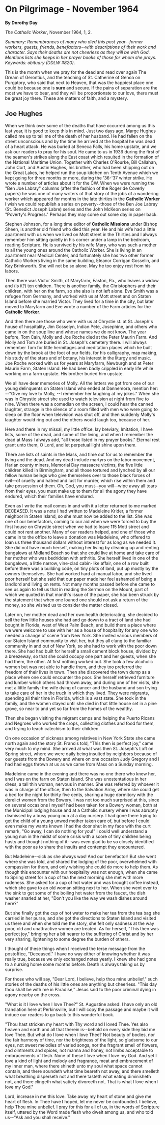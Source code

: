On Pilgrimage - November 1964
=============================

**By Dorothy Day**

*The Catholic Worker*, November 1964, 1, 2.

*Summary: Remembrances of many who died this past year--former workers,
guests, friends, benefactors--with descriptions of their work and
character. Says their deaths are not cheerless as they will be with God.
Mentions lists she keeps in her prayer books of those for whom she
prays. Keywords: obituary (DDLW \#820).*

This is the month when we pray for the dead and read over again The
Dream of Gerontius, and the teaching of St. Catherine of Genoa on
Purgatory, who said that next to Heaven, that was the happiest place one
could be because one is **sure** and secure. If the pains of separation
are the most we have to bear, and they will be proportionate to our
love, there must be great joy there. These are matters of faith, and a
mystery.

Joe Hughes
----------

When we think over some of the deaths that have occurred among us this
last year, it is good to keep this in mind. Just two days ago, Marge
Hughes called me up to tell me of the death of her husband. He had
fallen on the street unconscious and by the time he arrived at the
hospital he was dead of a heart attack. He was buried at Seneca Falls,
his home upstate, and we ask our readers to pray for his soul. He came
to us in 1936 during the first of the seamen's strikes along the East
coast which resulted in the formation of the National Maritime Union.
Together with Charles O'Rourke, Bill Callahan, John Cort, and Austin
Hughes, his brother, who had been shipping out on the Great Lakes, he
helped run the soup kitchen on Tenth Avenue which we kept going for
three months or more, during the '36-'37 winter strike. He wrote a
number of articles about it for the CW. When we were running the "Ben
Joe Labray" columns (after the fashion of the Roger de Coverly papers)
he was one of many writers of that story of the jobs of a wandering
worker which appeared for months in the late thirties in the **Catholic
Worker** I wish we could republish a series on poverty--those of the Ben
Joe Labray (St. Benedict Joseph Labre) series and the John McKeon series
on "Poverty's Progress." Perhaps they may come out some day in paper
back.

Stephen Johnson, for a long time editor of **Catholic Missions** under
Bishop Sheen, is another old friend who died this year. He and his wife
had a little apartment with us when we lived on Mott street in the
Thirties and I always remember him sitting quietly in his corner under a
lamp in the bedroom, reading Scripture. He is survived by his wife Mary,
who was such a mother to all the young ones around the Catholic Worker.
She is living in an apartment near Medical Center, and fortunately she
has two other former Catholic Workers living in the same building,
Eleanor Corrigan Gosselin, and Kay Brinkworth. She will not be so alone.
May he too enjoy rest from his labors.

Then there was Victor Smith, of Maryfarm, Easton, Pa., who leaves a
widow and (is it?) ten children. There is another family, the
Christophers and their children, with her on the farm, so she also is
not left alone. Eve Smith was a refugee from Germany, and worked with us
at Mott street and on Staten Island before she married Victor. They
lived for a time in the city, but later moved to Maryfarm and Eve wrote
a number of the Farm articles for the **Catholic** **Worker**.

And then there are those who were with us at Chrystie st. at St.
Joseph's house of hospitality, Jim Gosselyn, Indian Pete, Josephine, and
others who came in on the soup line and whose names we do not know. The
year before, Tom Cain, Molly and Joe Roche died at the Peter Maurin
Farm. And Molly and Tom are buried in St. Joseph's cemetery there. I
will always remember Tom for little hermitages and meditation places
which he built down by the brook at the foot of our fields, for his
calligraphy, map making, his study of the stars and of botany, his
interest in the liturgy and music. Joe Roche worked with us for years at
Maryfarm, Newburgh and at Peter Maurin Farm, Staten Island. He had been
badly crippled in early life while working on a farm upstate. His
brother buried him upstate.

We all have dear memories of Molly. All the letters we got from one of
our young delinquents on Staten Island who ended at Dannemora, mention
her: --"Give my love to Molly, --I remember her laughing at my jokes."
When she was in Chrystie street she used to watch television at night
from five to nine. When there was a comedian on the screen, I could hear
the canned laughter, strange in the silence of a room filled with men
who were going to sleep on the floor when television was shut off, and
then suddenly Molly's laughter would ring out and the others would laugh
too, because of her.

Here and there in my missal, my little office, lay breviary, Imitation,
I have lists, some of the dead, and some of the living, and when I
remember the dead at Mass I always add, "all those listed in my prayer
books." Eternal rest grant unto them, O Lord, and let perpetual light
shine upon them.

There are lists of saints in the Mass, and time out for us to remember
the living and the dead. And my dead include martyrs on the labor
movement, Harlan county miners, Memorial Day massacre victims, the five
little children killed in Birmingham, and all those tortured and lynched
by all our fellow human beings who give themselves over to those black
forces of evil--of cruelty and hatred and lust for murder, which rise
within them and take possession of them. Oh, God, you must--you
will--wipe away all tears from their eyes, you must make up to them for
all the agony they have endured, which their families have endured.

Even as I write the mail comes in and with it a letter returned to me
marked DECEASED. It was a note I had written to Madeleine Krider, a
former neighbor in Staten Island, so she must now be added to the list.
She was one of our benefactors, coming to our aid when we were forced to
buy the first house on Chrystie street when we had to leave 115 Mott
street and could not rent another. Many of our readers helped, and one
of those who came in to the office to leave a donation was Madeleine,
who offered to loan us three thousand dollars without interest for as
long as we needed it. She did not have much herself, making her living
by cleaning up and renting bungalows at Midland Beach so that she could
live at home and take care of her mother who was bedridden with
arthritis. She herself lived in one of the bungalows, a little narrow,
vine-clad cabin-like affair, one of a row built before there was a
building code, on tiny plots of land, put up mostly by the owners
themselves. She had worked hard at manual labor, and she lived poor
herself but she said that our paper made her feel ashamed of being a
landlord and living on rents. Not many months passed before she came to
see us again to tell us that in reading the Sermon on the Mount, part of
which we quoted in that month's issue of the paper, she had been struck
by the statement that when one loaned one should not ask a return of the
money, so she wished us to consider the matter closed.

Later on, her mother dead and her own health deteriorating, she decided
to sell the few little houses she had and go down to a tract of land she
had bought in Florida, west of West Palm Beach, and build there a place
where we were welcome to use with her as a house of hospitality for any
one who needed a change of scene from New York. She invited various
members of our Staten Island community to visit her, but they all clung
to the familiar community in and out of New York, so she had to work
with the poor down there. She had had built for herself a small cement
block house, divided by a breezeway, so that she could occupy one part
and her guests, when she had them, the other. At first nothing worked
out. She took a few alcoholic women but was not able to handle them, and
they too preferred the freedom of their lives in town. Then she
discovered the town dump as a place where one could encounter the poor.
She herself retrieved furniture and lumber which others had thrown away,
and during one of her visits, she met a little family: the wife dying of
cancer and the husband and son trying to take care of her in the truck
in which they lived. They were migrants, spending all their time in
Florida, which is a vast state. She took in the family, and the women
stayed until she died in that little house set in a pine grove, so near
to and yet so far from the homes of the wealthy.

Then she began visiting the migrant camps and helping the Puerto Ricans
and Negroes who worked the crops, collecting clothes and food for them,
and trying to teach catechism to their children.

On one occasion of sickness among relatives in New York State she came
north again and the story St. Francis told, "This then is perfect joy,"
came very much to my mind. She arrived at what was then St. Joseph's
Loft on Spring street, where we were daily being insulted by neighbors
because of our guests from the Bowery and where on one occasion Judy
Gregory and I had had eggs thrown at us as we came from Mass on a Sunday
morning.

Madeleine came in the evening and there was no one there who knew her,
and I was on the farm on Staten Island. She was unostentatious in her
dress, a tall thin woman, nervous in manner. She was referred by whoever
it was in charge of the office, then to the Salvation Army, where she
could get a bed for the night for thirty five cents, sharing a huge
dormitory with the derelict women from the Bowery. I was not too much
surprised at this, since on several occasions I myself had been taken
for a Bowery woman, both at the Municipal lodging house and at a
Catholic nursery where I was abruptly dismissed by a busy young nun at a
day nursery. I had gone there trying to get the child of a young unwed
mother taken care of, but before I could even make my wants known I had
the door shut in my face with the curt remark, "Go away, I can do
nothing for you!" I could well understand a young nun in the midst of
some crisis with a score of tiny children being hasty and thought
nothing of it--was even glad to be so closely identified with the poor
as to share the insults and contempt they encountered.

But Madeleine--sick as she always was! And our benefactor! But she went
where she was told, and shared the lodging of the poor, overwhelmed with
compassion for them, and only wishing she could do more to help them. As
though this encounter with our hospitality was not enough, when she came
to Spring street for a cup of tea the next morning she met with more
rudeness. She asked for a cup of hot water and was brought coffee
instead, which she gave to an old woman sitting next to her. When she
went over to the sink to get some of the boiling hot water from the
faucet, the dish washer snarled at her, "Don't you like the way we wash
dishes around here?"

But she finally got the cup of hot water to make her tea from the tea
bag she carried in her purse, and she got the directions to Staten
Island and visited us there and when she told me the story, she felt
only sadness at the way poor, old and unattractive women are treated. As
for herself, "This then was perfect joy," bringing her a bit nearer to
the suffering of Christ and by her very sharing, lightening to some
degree the burden of others.

I thought of these things when I received the terse message from the
postoffice, "Deceased." I have no way either of knowing whether it was
really true, because we only exchanged notes yearly. I knew she had gone
to a nursing home some months before. Death is always taking us by
surprise.

For those who will say, "Dear Lord, I believe, help thou mine unbelief,"
such stories of the deaths of his little ones are anything but
cheerless. "This day thou shalt be with me in Paradise," Jesus said to
the poor criminal dying in agony nearby on the cross.

"What is it I love when I love Thee?" St. Augustine asked. I have only
an old translation here at Perkinsville, but I will copy the passage and
maybe it will induce our readers to go back to this wonderful book.

"Thou hast stricken my heart with Thy word and I loved Thee. Yes also
heaven and earth and all that therein is--behold on every side they bid
me love Thee. But what do I love when I love Thee? Not beauty of bodies,
nor the fair harmony of time, nor the brightness of the light, so
gladsome to our eyes, not sweet melodies of varied songs, nor the
fragrant smell of flowers, and ointments and spices, not manna and
honey, not limbs acceptable to embracements of flesh. None of these I
love when I love my God. And yet I love a kind of light and melody and
fragrance, meat and embracement of my inner man, where there shineth
unto my soul what space cannot contain, and there soundeth what time
beareth not away, and there smelleth what breathing disperseth not and
there tasteth what eating diminisheth not, and there clingeth what
satiety divorceth not. That is what I love when I love my God."

Lord, increase in me this love. Take away my heart of stone and give me
heart of flesh. In Thee have I hoped, let me never be confounded. I
believe, help Thou mine unbelief. I pray for this for all of us, in the
words of Scripture itself, uttered by the Word made flesh who dwelt
among us, and who told us--"Ask and you shall receive."
